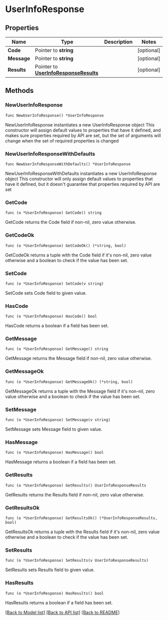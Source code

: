 # UserInfoResponse

## Properties

Name | Type | Description | Notes
------------ | ------------- | ------------- | -------------
**Code** | Pointer to **string** |  | [optional] 
**Message** | Pointer to **string** |  | [optional] 
**Results** | Pointer to [**UserInfoResponseResults**](UserInfoResponseResults.md) |  | [optional] 

## Methods

### NewUserInfoResponse

`func NewUserInfoResponse() *UserInfoResponse`

NewUserInfoResponse instantiates a new UserInfoResponse object
This constructor will assign default values to properties that have it defined,
and makes sure properties required by API are set, but the set of arguments
will change when the set of required properties is changed

### NewUserInfoResponseWithDefaults

`func NewUserInfoResponseWithDefaults() *UserInfoResponse`

NewUserInfoResponseWithDefaults instantiates a new UserInfoResponse object
This constructor will only assign default values to properties that have it defined,
but it doesn't guarantee that properties required by API are set

### GetCode

`func (o *UserInfoResponse) GetCode() string`

GetCode returns the Code field if non-nil, zero value otherwise.

### GetCodeOk

`func (o *UserInfoResponse) GetCodeOk() (*string, bool)`

GetCodeOk returns a tuple with the Code field if it's non-nil, zero value otherwise
and a boolean to check if the value has been set.

### SetCode

`func (o *UserInfoResponse) SetCode(v string)`

SetCode sets Code field to given value.

### HasCode

`func (o *UserInfoResponse) HasCode() bool`

HasCode returns a boolean if a field has been set.

### GetMessage

`func (o *UserInfoResponse) GetMessage() string`

GetMessage returns the Message field if non-nil, zero value otherwise.

### GetMessageOk

`func (o *UserInfoResponse) GetMessageOk() (*string, bool)`

GetMessageOk returns a tuple with the Message field if it's non-nil, zero value otherwise
and a boolean to check if the value has been set.

### SetMessage

`func (o *UserInfoResponse) SetMessage(v string)`

SetMessage sets Message field to given value.

### HasMessage

`func (o *UserInfoResponse) HasMessage() bool`

HasMessage returns a boolean if a field has been set.

### GetResults

`func (o *UserInfoResponse) GetResults() UserInfoResponseResults`

GetResults returns the Results field if non-nil, zero value otherwise.

### GetResultsOk

`func (o *UserInfoResponse) GetResultsOk() (*UserInfoResponseResults, bool)`

GetResultsOk returns a tuple with the Results field if it's non-nil, zero value otherwise
and a boolean to check if the value has been set.

### SetResults

`func (o *UserInfoResponse) SetResults(v UserInfoResponseResults)`

SetResults sets Results field to given value.

### HasResults

`func (o *UserInfoResponse) HasResults() bool`

HasResults returns a boolean if a field has been set.


[[Back to Model list]](../README.md#documentation-for-models) [[Back to API list]](../README.md#documentation-for-api-endpoints) [[Back to README]](../README.md)


